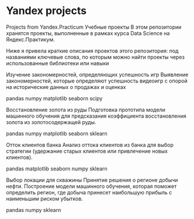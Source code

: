 # Yandex projects
Projects from Yandex.Practicum
Учебные проекты
В этом репозитории хранятся проекты, выполненные в рамках курса Data Science на Яндекс.Практикум.

Ниже я привела краткие описания проектов этого репозитория: под названиями ключевые слова, по которым можно найти проекты через использованные библиотеки или навыки

Изучение закономерностей, определяющих успешность игр
Выявление закономерностей, которые определяют успешность видеоигр с опорой на исторические данных о продажах и оценках

pandas numpy matplotlib seaborn scipy

Восстановление золота из руды
Подготовка прототипа модели машинного обучения для предсказания коэффициента восстановления золота из золотосодержащей руды.

pandas numpy matplotlib seaborn sklearn

Отток клиентов банка
Анализ оттока клиентов из банка для выбор стратегии (удержание старых клиентов или привлечение новых клиентов).

pandas matplotlib seaborn numpy sklearn

Выбор локации для скважины
Принятие решения о регионе добычи нефти. Построение модели машинного обучения, которая поможет определить регион, где добыча принесет наибольшую прибыль с наименьшим риском убытков.

pandas numpy sklearn
